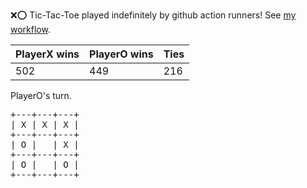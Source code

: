 :x::o: Tic-Tac-Toe played indefinitely by github action runners! See [my workflow](.github/workflows/play.yaml).

|PlayerX wins|PlayerO wins|Ties|
|-|-|-|
|502|449|216|

PlayerO's turn.

<pre>
+---+---+---+
| X | X | X |
+---+---+---+
| O |   | X |
+---+---+---+
| O |   | O |
+---+---+---+
</pre>